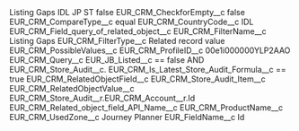 <?xml version="1.0" encoding="UTF-8"?>
<CustomMetadata xmlns="http://soap.sforce.com/2006/04/metadata" xmlns:xsi="http://www.w3.org/2001/XMLSchema-instance" xmlns:xsd="http://www.w3.org/2001/XMLSchema">
    <label>Listing Gaps IDL JP ST</label>
    <protected>false</protected>
    <values>
        <field>EUR_CRM_CheckforEmpty__c</field>
        <value xsi:type="xsd:boolean">false</value>
    </values>
    <values>
        <field>EUR_CRM_CompareType__c</field>
        <value xsi:type="xsd:string">equal</value>
    </values>
    <values>
        <field>EUR_CRM_CountryCode__c</field>
        <value xsi:type="xsd:string">IDL</value>
    </values>
    <values>
        <field>EUR_CRM_Field_query_of_related_object__c</field>
        <value xsi:nil="true"/>
    </values>
    <values>
        <field>EUR_CRM_FilterName__c</field>
        <value xsi:type="xsd:string">Listing Gaps</value>
    </values>
    <values>
        <field>EUR_CRM_FilterType__c</field>
        <value xsi:type="xsd:string">Related record value</value>
    </values>
    <values>
        <field>EUR_CRM_PossibleValues__c</field>
        <value xsi:nil="true"/>
    </values>
    <values>
        <field>EUR_CRM_ProfileID__c</field>
        <value xsi:type="xsd:string">00e1i000000YLP2AAO</value>
    </values>
    <values>
        <field>EUR_CRM_Query__c</field>
        <value xsi:type="xsd:string">EUR_JB_Listed__c == false AND EUR_CRM_Store_Audit__c. EUR_CRM_Is_Latest_Store_Audit_Formula__c == true</value>
    </values>
    <values>
        <field>EUR_CRM_RelatedObjectField__c</field>
        <value xsi:type="xsd:string">EUR_CRM_Store_Audit_Item__c</value>
    </values>
    <values>
        <field>EUR_CRM_RelatedObjectValue__c</field>
        <value xsi:type="xsd:string">EUR_CRM_Store_Audit__r.EUR_CRM_Account__r.Id</value>
    </values>
    <values>
        <field>EUR_CRM_Related_object_field_API_Name__c</field>
        <value xsi:type="xsd:string">EUR_CRM_ProductName__c</value>
    </values>
    <values>
        <field>EUR_CRM_UsedZone__c</field>
        <value xsi:type="xsd:string">Journey Planner</value>
    </values>
    <values>
        <field>EUR_FieldName__c</field>
        <value xsi:type="xsd:string">Id</value>
    </values>
</CustomMetadata>

